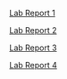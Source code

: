 [Lab Report 1](https://brighyama.github.io/cse15l-lab-reports/lab-report-1-week-2.html)

[Lab Report 2](https://brighyama.github.io/cse15l-lab-reports/lab-report-2-week-4.html)

[Lab Report 3](https://brighyama.github.io/cse15l-lab-reports/lab-report-3-week-6.html)

[Lab Report 4](https://brighyama.github.io/cse15l-lab-reports/lab-report-4-week-8.html)